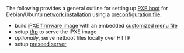 The following provides a general outline for setting up [PXE boot](https://en.wikipedia.org/wiki/Preboot_Execution_Environment) for Debian/Ubuntu [network installation](https://help.ubuntu.com/community/Installation/Netboot) using a [preconfiguration file](https://help.ubuntu.com/lts/installation-guide/amd64/apbs01.html).

- build [iPXE firmware image](https://ipxe.org/) with an embedded [customized menu file](https://gist.githubusercontent.com/aadityabhatia/3c6da3cc3ee5e607a1851ea709fe8c65/raw/menu.ipxe)
- setup [tftp](https://help.ubuntu.com/community/TFTP) to serve the iPXE image
- *optionally*, serve netboot files locally over HTTP
- setup [preseed server](https://github.com/aadityabhatia/preseed)
